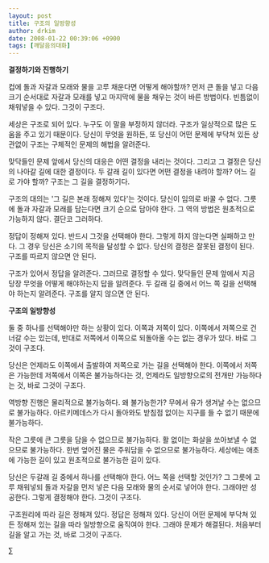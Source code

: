 ```yaml
---
layout: post
title: 구조의 일방향성
author: drkim
date: 2008-01-22 00:39:06 +0900
tags: [깨달음의대화]
---
```

**결정하기와 진행하기**

컵에 돌과 자갈과 모래와 물을 고루 채운다면 어떻게 해야할까? 먼저 큰 돌을 넣고 다음 크기 순서대로 자갈과 모래를 넣고 마지막에 물을 채우는 것이 바른 방법이다. 빈틈없이 채워넣을 수 있다. 그것이 구조다. 

세상은 구조로 되어 있다. 누구도 이 말을 부정하지 않더라. 구조가 일상적으로 많은 도움을 주고 있기 때문이다. 당신이 무엇을 원하든, 또 당신이 어떤 문제에 부닥쳐 있든 상관없이 구조는 구체적인 문제의 해법을 알려준다. 

맞닥들인 문제 앞에서 당신의 대응은 어떤 결정을 내리는 것이다. 그리고 그 결정은 당신의 나아갈 길에 대한 결정이다. 두 갈래 길이 있다면 어떤 결정을 내려야 할까? 어느 길로 가야 할까? 구조는 그 길을 결정하기다. 

구조의 대의는 '그 길은 본래 정해져 있다'는 것이다. 당신이 임의로 바꿀 수 없다. 그릇에 돌과 자갈과 모래를 담는다면 크기 순으로 담아야 한다. 그 역의 방법은 원초적으로 가능하지 않다. 결단코 그러하다. 

정답이 정해져 있다. 반드시 그것을 선택해야 한다. 그렇게 하지 않는다면 실패하고 만다. 그 경우 당신은 소기의 목적을 달성할 수 없다. 당신의 결정은 잘못된 결정이 된다. 구조를 따르지 않으면 안 된다. 

구조가 있어서 정답을 알려준다. 그러므로 결정할 수 있다. 맞닥들인 문제 앞에서 지금 당장 무엇을 어떻게 해야하는지 답을 알려준다. 두 갈래 길 중에서 어느 쪽 길을 선택해야 하는지 알려준다. 구조를 알지 않으면 안 된다. 

**구조의 일방향성**

둘 중 하나를 선택해야만 하는 상황이 있다. 이쪽과 저쪽이 있다. 이쪽에서 저쪽으로 건너갈 수는 있는데, 반대로 저쪽에서 이쪽으로 되돌아올 수는 없는 경우가 있다. 바로 그것이 구조다. 

당신은 언제라도 이쪽에서 출발하여 저쪽으로 가는 길을 선택해야 한다. 이쪽에서 저쪽은 가능한데 저쪽에서 이쪽은 불가능하다는 것, 언제라도 일방향으로의 전개만 가능하다는 것, 바로 그것이 구조다. 

역방향 진행은 물리적으로 불가능하다. 왜 불가능한가? 무에서 유가 생겨날 수는 없으므로 불가능하다. 아르키메데스가 다시 돌아와도 받침점 없이는 지구를 들 수 없기 때문에 불가능하다. 

작은 그릇에 큰 그릇을 담을 수 없으므로 불가능하다. 활 없이는 화살을 쏘아보낼 수 없으므로 불가능하다. 한번 엎어진 물은 주워담을 수 없으므로 불가능하다. 세상에는 애초에 가능한 길이 있고 원초적으로 불가능한 길이 있다.

당신은 두갈래 길 중에서 하나를 선택해야 한다. 어느 쪽을 선택할 것인가? 그 그릇에 고루 채워넣되 돌과 자갈을 먼저 넣은 다음 모래와 물의 순서로 넣어야 한다. 그래야만 성공한다. 그렇게 결정해야 한다. 그것이 구조다. 

구조원리에 따라 길은 정해져 있다. 정답은 정해져 있다. 당신이 어떤 문제에 부닥쳐 있든 정해져 있는 길을 따라 일방향으로 움직여야 한다. 그래야 문제가 해결된다. 처음부터 길을 알고 가는 것, 바로 그것이 구조다. 

∑